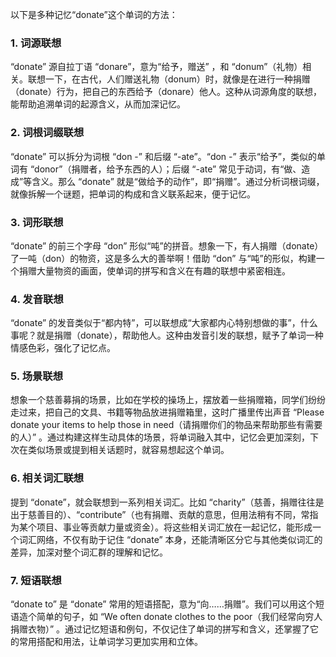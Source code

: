 以下是多种记忆“donate”这个单词的方法：

### 1. 词源联想
“donate” 源自拉丁语 “donare”，意为“给予，赠送” ，和 “donum”（礼物）相关。联想一下，在古代，人们赠送礼物（donum）时，就像是在进行一种捐赠（donate）行为，把自己的东西给予（donare）他人。这种从词源角度的联想，能帮助追溯单词的起源含义，从而加深记忆。

### 2. 词根词缀联想
“donate” 可以拆分为词根 “don -” 和后缀 “-ate”。“don -” 表示“给予”，类似的单词有 “donor”（捐赠者，给予东西的人）；后缀 “-ate” 常见于动词，有“做、造成”等含义。那么 “donate” 就是“做给予的动作”，即“捐赠”。通过分析词根词缀，就像拆解一个谜题，把单词的构成和含义联系起来，便于记忆。

### 3. 词形联想
“donate” 的前三个字母 “don” 形似“吨”的拼音。想象一下，有人捐赠（donate）了一吨（don）的物资，这是多么大的善举啊！借助 “don” 与“吨”的形似，构建一个捐赠大量物资的画面，使单词的拼写和含义在有趣的联想中紧密相连。

### 4. 发音联想
“donate” 的发音类似于“都内特”，可以联想成“大家都内心特别想做的事”，什么事呢？就是捐赠（donate），帮助他人。这种由发音引发的联想，赋予了单词一种情感色彩，强化了记忆点。

### 5. 场景联想
想象一个慈善募捐的场景，比如在学校的操场上，摆放着一些捐赠箱，同学们纷纷走过来，把自己的文具、书籍等物品放进捐赠箱里，这时广播里传出声音 “Please donate your items to help those in need（请捐赠你们的物品来帮助那些有需要的人）” 。通过构建这样生动具体的场景，将单词融入其中，记忆会更加深刻，下次在类似场景或提到相关话题时，就容易想起这个单词。

### 6. 相关词汇联想
提到 “donate”，就会联想到一系列相关词汇。比如 “charity”（慈善，捐赠往往是出于慈善目的）、“contribute”（也有捐赠、贡献的意思，但用法稍有不同，常指为某个项目、事业等贡献力量或资金）。将这些相关词汇放在一起记忆，能形成一个词汇网络，不仅有助于记住 “donate” 本身，还能清晰区分它与其他类似词汇的差异，加深对整个词汇群的理解和记忆。

### 7. 短语联想
“donate to” 是 “donate” 常用的短语搭配，意为“向……捐赠”。我们可以用这个短语造个简单的句子，如 “We often donate clothes to the poor（我们经常向穷人捐赠衣物）” 。通过记忆短语和例句，不仅记住了单词的拼写和含义，还掌握了它的常用搭配和用法，让单词学习更加实用和立体。 